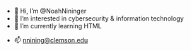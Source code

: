 - 👋 Hi, I’m @NoahNininger
- 👀 I’m interested in cybersecurity & information technology
- 🌱 I’m currently learning HTML
<!---
- 💞️ I’m looking to collaborate on projects to help my understanding of programming 
--->
- 📫 nnining@clemson.edu

<!---
NoahNininger/NoahNininger is a ✨ special ✨ repository because its `README.md` (this file) appears on your GitHub profile.
You can click the Preview link to take a look at your changes.
--->
